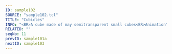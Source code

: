 ```yaml
---
ID: sample102
SOURCE: "sample102.tcl"
TITLE: "Cubicles"
INFO: "<BR>A cube made of may semitransparent small cubes<BR>Animation"
RELATED: ""
seqNo: 11
prevID: sample101a
nextID: sample103
---
```

